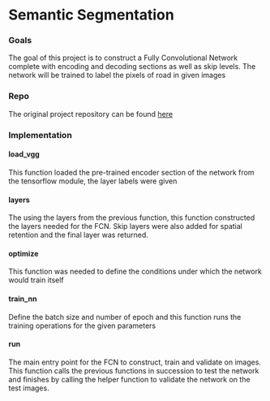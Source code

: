 # Semantic Segmentation
### Goals
The goal of this project is to construct a Fully Convolutional Network complete with encoding and decoding sections as well as skip levels.  The network will be trained to label the pixels of road in given images

### Repo
The original project repository can be found [here](https://github.com/udacity/CarND-Semantic-Segmentation)

### Implementation

#### load_vgg
This function loaded the pre-trained encoder section of the network from the tensorflow module, the layer labels were given

#### layers
The using the layers from the previous function, this function constructed the layers needed for the FCN.  Skip layers were also added for spatial retention and the final layer was returned.

#### optimize
This function was needed to define the conditions under which the network would train itself

#### train_nn
Define the batch size and number of epoch and this function runs the training operations for the given parameters

#### run
The main entry point for the FCN to construct, train and validate on images.  This function calls the previous functions in succession to test the network and finishes by calling the helper function to validate the network on the test images.

